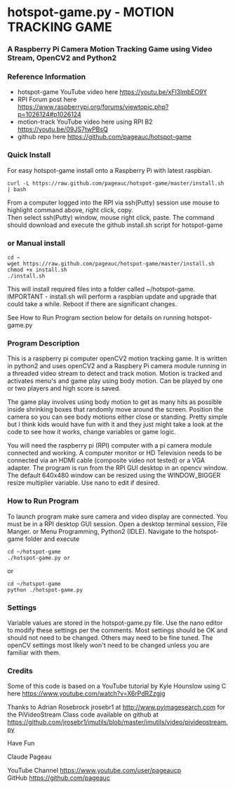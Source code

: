 # hotspot-game.py - MOTION TRACKING GAME
### A Raspberry Pi Camera Motion Tracking Game using Video Stream, OpenCV2 and Python2

### Reference Information
* hotspot-game YouTube video here https://youtu.be/xFl3lmbEO9Y
* RPI Forum post here https://www.raspberrypi.org/forums/viewtopic.php?p=1026124#p1026124
* motion-track YouTube video here using RPI B2 https://youtu.be/09JS7twPBsQ
* github repo here https://github.com/pageauc/hotspot-game

### Quick Install
For easy hotspot-game install onto a Raspberry Pi with latest raspbian. 

    curl -L https://raw.github.com/pageauc/hotspot-game/master/install.sh | bash

From a computer logged into the RPI via ssh(Putty) session use mouse to highlight command above, right click, copy.  
Then select ssh(Putty) window, mouse right click, paste.  The command should 
download and execute the github install.sh script for hotspot-game

### or Manual install

    cd ~
    wget https://raw.github.com/pageauc/hotspot-game/master/install.sh
    chmod +x install.sh
    ./install.sh

This will install required files into a folder called ~/hotspot-game.
IMPORTANT - install.sh will perform a raspbian update and upgrade that  
            could take a while.  Reboot if there are significant changes.
            
See How to Run Program section below for details on running hotspot-game.py
    
### Program Description
This is a raspberry pi computer openCV2 motion tracking game.
It is written in python2 and uses openCV2 and a Raspbery Pi camera module running
in a threaded video stream to detect and track motion. Motion is tracked and
activates menu's and game play using body motion. Can be played by one or two
players and high score is saved. 

The game play involves using body motion to get as many hits as possible
inside shrinking boxes that randomly move around the screen. Position the camera
so you can see body motions either close or standing. Pretty simple
but I think kids would have fun with it and they just might take a look at the 
code to see how it works, change variables or game logic.

You will need the raspberry pi (RPI) computer with a pi camera module connected and working.
A computer monitor or HD Television needs to be connected via an HDMI cable (composite
video not tested) or a VGA adapter. The program is run from the RPI GUI desktop in an opencv window.
The default 640x480 window can be resized using the WINDOW_BIGGER resize multiplier variable.
Use nano to edit if desired.

### How to Run Program    
To launch program make sure camera and video display are connected. You must
be in a RPI desktop GUI session.  Open a desktop terminal session, File Manger.
or Menu Programming, Python2 (IDLE). Navigate to the hotspot-game folder and
execute 

    cd ~/hotspot-game
    ./hotspot-game.py or

or
    
    cd ~/hotspot-game
    python ./hotspot-game.py
    
### Settings

Variable values are stored in the hotspot-game.py file. Use the nano editor to
modify these settings per the comments.  Most settings should be OK and should
not need to be changed. Others may need to be fine tuned. The openCV settings most
likely won't need to be changed unless you are familiar with them.

### Credits
Some of this code is based on a YouTube tutorial by
Kyle Hounslow using C here https://www.youtube.com/watch?v=X6rPdRZzgjg

Thanks to Adrian Rosebrock jrosebr1 at http://www.pyimagesearch.com 
for the PiVideoStream Class code available on github at
https://github.com/jrosebr1/imutils/blob/master/imutils/video/pivideostream.py

Have Fun

Claude Pageau

YouTube Channel https://www.youtube.com/user/pageaucp  
GitHub https://github.com/pageauc
